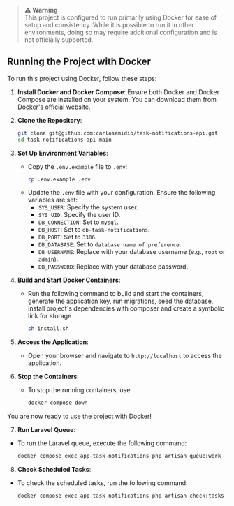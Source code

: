 > **⚠️ Warning**  
> This project is configured to run primarily using Docker for ease of setup and consistency. While it is possible to run it in other environments, doing so may require additional configuration and is not officially supported.

## Running the Project with Docker

To run this project using Docker, follow these steps:

1. **Install Docker and Docker Compose**: Ensure both Docker and Docker Compose are installed on your system. You can download them from [Docker's official website](https://www.docker.com/).

2. **Clone the Repository**:
    ```bash
    git clone git@github.com:carlosemidio/task-notifications-api.git
    cd task-notifications-api-main
    ```

3. **Set Up Environment Variables**:
    - Copy the `.env.example` file to `.env`:
      ```bash
      cp .env.example .env
      ```
    - Update the `.env` file with your configuration. Ensure the following variables are set:
      - `SYS_USER`: Specify the system user.
      - `SYS_UID`: Specify the user ID.
      - `DB_CONNECTION`: Set to `mysql`.
      - `DB_HOST`: Set to `db-task-notifications`.
      - `DB_PORT`: Set to `3306`.
      - `DB_DATABASE`: Set to `database name of preference`.
      - `DB_USERNAME`: Replace with your database username (e.g., `root` or `admin`).
      - `DB_PASSWORD`: Replace with your database password.

4. **Build and Start Docker Containers**:
    - Run the following command to build and start the containers, generate the application key, run migrations, seed the database, install project´s dependencies with composer and create a symbolic link for storage
      ```bash
      sh install.sh
      ```

5. **Access the Application**:
    - Open your browser and navigate to `http://localhost` to access the application.

6. **Stop the Containers**:
    - To stop the running containers, use:
      ```bash
      docker-compose down
      ```

You are now ready to use the project with Docker!

7. **Run Laravel Queue**:
  - To run the Laravel queue, execute the following command:
    ```bash
    docker compose exec app-task-notifications php artisan queue:work --queue=high,default
    ```

8. **Check Scheduled Tasks**:
  - To check the scheduled tasks, run the following command:
    ```bash
    docker compose exec app-task-notifications php artisan check:tasks
    ```
